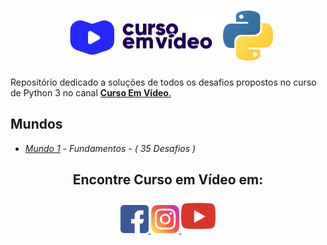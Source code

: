 <h1 align="center">
    <img src="./imagens/logo_curso_em_video.jpg" width="250px" />
    <img src="./imagens/logo_python.png" width="80px" />
</h1>
  
Repositório dedicado a soluções de todos os desafios propostos no curso de Python 3 no canal  <a href="https://www.youtube.com/user/cursosemvideo" target="_blank">**Curso Em Vídeo**.</a>

## Mundos
- [*Mundo 1*](https://github.com/AlexWesleyy/curso-em-video-python3/tree/main/Mundo_1_Fundamentos) - *Fundamentos - ( 35 Desafios )*

<h2 align="center">Encontre Curso em Vídeo em:</h2>
<p align="center">
  <a href="https://pt-br.facebook.com/CursosEmVideo/" target="_blank">
    <img src="./imagens/logo_facebook.png" width="45px" />
  </a>
  <a href="https://www.instagram.com/cursoemvideo/" target="_blank">
    <img src="./imagens/logo_instagram.png" width="45px" />
  </a>
  <a href="https://www.youtube.com/user/cursosemvideo" target="_blank">
    <img src="./imagens/logo_youtube.png" width="55px 50px" />
  </a>
</p>
